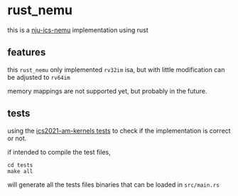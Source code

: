 # rust_nemu
this is a [nju-ics-nemu](https://nju-projectn.github.io/ics-pa-gitbook/ics2021/) implementation using rust

## features
this `rust_nemu` only implemented `rv32im` isa, but with little modification can be adjusted to `rv64im`

memory mappings are not supported yet, but probably in the future.

## tests
using the [ics2021-am-kernels tests](https://github.com/NJU-ProjectN/am-kernels/tree/master/tests/cpu-tests) to check if the implementation is correct or not.

if intended to compile the test files,
```
cd tests
make all
```
will generate all the tests files binaries that can be loaded in `src/main.rs`